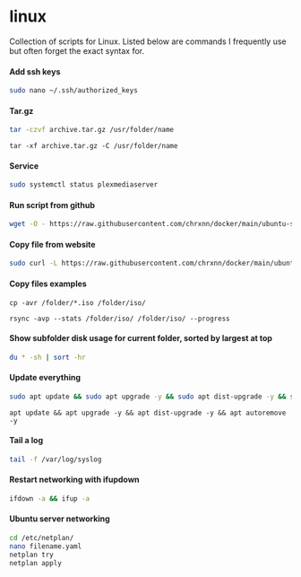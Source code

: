 # linux
Collection of scripts for Linux. Listed below are commands I frequently use but often forget the exact syntax for.

#### Add ssh keys
```sh
sudo nano ~/.ssh/authorized_keys
```

#### Tar.gz
```sh
tar -czvf archive.tar.gz /usr/folder/name
```
```
tar -xf archive.tar.gz -C /usr/folder/name
```

#### Service
```sh
sudo systemctl status plexmediaserver
```

#### Run script from github
```sh
wget -O - https://raw.githubusercontent.com/chrxnn/docker/main/ubuntu-setup/create-folders.sh | bash
```

#### Copy file from website
```sh
sudo curl -L https://raw.githubusercontent.com/chrxnn/docker/main/ubuntu-setup/create-folders.sh -o ~/scripts/create-folders.sh
```

#### Copy files examples
```
cp -avr /folder/*.iso /folder/iso/
```
```
rsync -avp --stats /folder/iso/ /folder/iso/ --progress
```

#### Show subfolder disk usage for current folder, sorted by largest at top
```sh
du * -sh | sort -hr
```

#### Update everything
```sh
sudo apt update && sudo apt upgrade -y && sudo apt dist-upgrade -y && sudo apt autoremove -y
```
```
apt update && apt upgrade -y && apt dist-upgrade -y && apt autoremove -y
```

#### Tail a log
```sh
tail -f /var/log/syslog
```

#### Restart networking with ifupdown
```sh
ifdown -a && ifup -a
```

#### Ubuntu server networking
```sh
cd /etc/netplan/
nano filename.yaml
netplan try
netplan apply
```
